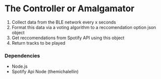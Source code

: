 # The Controller or Amalgamator

1. Collect data from the BLE network every x seconds
2. Format this data via a voting algorithm to a reccomendation option json object
3. Get reccomendations from Spotify API using this object
4. Return tracks to be played 

### Dependencies
- Node.js
- Spotify Api Node (themichalellin)